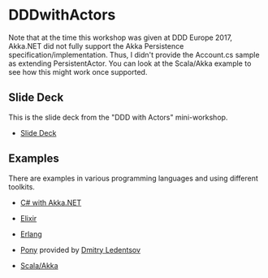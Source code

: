# DDDwithActors
Note that at the time this workshop was given at DDD Europe 2017, Akka.NET did not fully support the Akka Persistence specification/implementation. Thus, I didn't provide the Account.cs sample as extending PersistentActor. You can look at the Scala/Akka example to see how this might work once supported.

## Slide Deck
This is the slide deck from the "DDD with Actors" mini-workshop.

- [Slide Deck](https://github.com/VaughnVernon/DDDwithActors/blob/master/DDDwithActors.pdf)

## Examples
There are examples in various programming languages and using different toolkits.

- [C# with Akka.NET](https://github.com/VaughnVernon/DDDwithActors/tree/master/Akka.NET)

- [Elixir](https://github.com/VaughnVernon/DDDwithActors/tree/master/Elixir)

- [Erlang](https://github.com/VaughnVernon/DDDwithActors/tree/master/Erlang)

- [Pony](https://github.com/d-led/DDDwithActorsPony) provided by [Dmitry Ledentsov](https://github.com/d-led)

- [Scala/Akka](https://github.com/VaughnVernon/DDDwithActors/tree/master/ScalaAkka)
